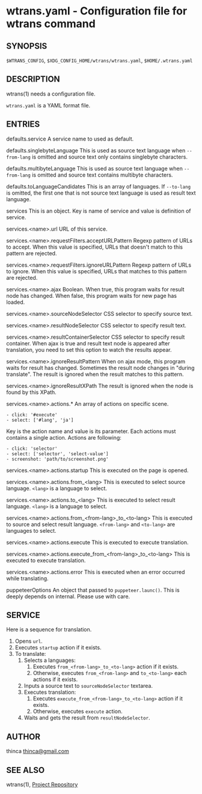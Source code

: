 # wtrans.yaml - Configuration file for wtrans command

## SYNOPSIS

`$WTRANS_CONFIG`, `$XDG_CONFIG_HOME/wtrans/wtrans.yaml`, `$HOME/.wtrans.yaml`

## DESCRIPTION

wtrans(1) needs a configuration file.

`wtrans.yaml` is a YAML format file.

## ENTRIES

defaults.service
  A service name to used as default.

defaults.singlebyteLanguage
  This is used as source text language when `--from-lang` is omitted and source text only contains singlebyte characters.

defaults.multibyteLanguage
  This is used as source text language when `--from-lang` is omitted and source text contains multibyte characters.

defaults.toLanguageCandidates
  This is an array of languages.
  If `--to-lang` is omitted, the first one that is not source text language is used as result text language.

services
  This is an object.
  Key is name of service and value is definition of service.

services.&lt;name&gt;.url
  URL of this service.

services.&lt;name&gt;.requestFilters.acceptURLPattern
  Regexp pattern of URLs to accept.
  When this value is specified, URLs that doesn't match to this pattern are rejected.

services.&lt;name&gt;.requestFilters.ignoreURLPattern
  Regexp pattern of URLs to ignore.
  When this value is specified, URLs that matches to this pattern are rejected.

services.&lt;name&gt;.ajax
  Boolean.
  When true, this program waits for result node has changed.
  When false, this program waits for new page has loaded.

services.&lt;name&gt;.sourceNodeSelector
  CSS selector to specify source text.

services.&lt;name&gt;.resultNodeSelector
  CSS selector to specify result text.

services.&lt;name&gt;.resultContainerSelector
  CSS selector to specify result container.
  When ajax is true and result text node is appeared after translation,
  you need to set this option to watch the results appear.

services.&lt;name&gt;.ignoreResultPattern
  When on ajax mode, this program waits for result has changed.
  Sometimes the result node changes in "during translate".
  The result is ignored when the result matches to this pattern.

services.&lt;name&gt;.ignoreResultXPath
  The result is ignored when the node is found by this XPath.

services.&lt;name&gt;.actions.\*
  An array of actions on specific scene.

  ```
  - click: '#execute'
  - select: ['#lang', 'ja']
  ```

  Key is the action name and value is its parameter.
  Each actions must contains a single action.
  Actions are following:

  ```
  - click: 'selector'
  - select: ['selector', 'select-value']
  - screenshot: 'path/to/screenshot.png'
  ```

services.&lt;name&gt;.actions.startup
  This is executed on the page is opened.

services.&lt;name&gt;.actions.from\_&lt;lang&gt;
  This is executed to select source language.
  `<lang>` is a language to select.

services.&lt;name&gt;.actions.to\_&lt;lang&gt;
  This is executed to select result language.
  `<lang>` is a language to select.

services.&lt;name&gt;.actions.from\_&lt;from-lang&gt;\_to\_&lt;to-lang&gt;
  This is executed to source and select result language.
  `<from-lang>` and `<to-lang>` are languages to select.

services.&lt;name&gt;.actions.execute
  This is executed to execute translation.

services.&lt;name&gt;.actions.execute\_from\_&lt;from-lang&gt;\_to\_&lt;to-lang&gt;
  This is executed to execute translation.

services.&lt;name&gt;.actions.error
  This is executed when an error occurred while translating.

puppeteerOptions
  An object that passed to `puppeteer.launc()`.
  This is deeply depends on internal.  Please use with care.

## SERVICE

Here is a sequence for translation.

1. Opens `url`.
2. Executes `startup` action if it exists.
3. To translate:
    1. Selects a languages:
        1. Executes `from_<from-lang>_to_<to-lang>` action if it exists.
        2. Otherwise, executes `from_<from-lang>` and `to_<to-lang>` each actions if it exists.
    2. Inputs a source text to `sourceNodeSelector` textarea.
    3. Executes translation:
        1. Executes `execute_from_<from-lang>_to_<to-lang>` action if it exists.
        2. Otherwise, executes `execute` action.
    4. Waits and gets the result from `resultNodeSelector`.

## AUTHOR

thinca <thinca@gmail.com>

## SEE ALSO

wtrans(1), [Project Repository](https://github.com/thinca/wtrans)
